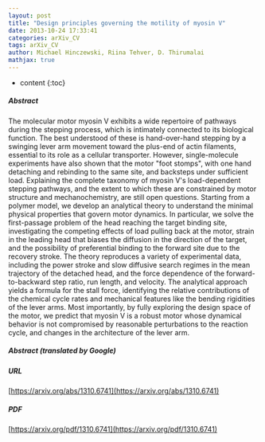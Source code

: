 ```yaml
---
layout: post
title: "Design principles governing the motility of myosin V"
date: 2013-10-24 17:33:41
categories: arXiv_CV
tags: arXiv_CV
author: Michael Hinczewski, Riina Tehver, D. Thirumalai
mathjax: true
---
```


* content
{:toc}

##### Abstract
The molecular motor myosin V exhibits a wide repertoire of pathways during the stepping process, which is intimately connected to its biological function. The best understood of these is hand-over-hand stepping by a swinging lever arm movement toward the plus-end of actin filaments, essential to its role as a cellular transporter. However, single-molecule experiments have also shown that the motor "foot stomps", with one hand detaching and rebinding to the same site, and backsteps under sufficient load. Explaining the complete taxonomy of myosin V's load-dependent stepping pathways, and the extent to which these are constrained by motor structure and mechanochemistry, are still open questions. Starting from a polymer model, we develop an analytical theory to understand the minimal physical properties that govern motor dynamics. In particular, we solve the first-passage problem of the head reaching the target binding site, investigating the competing effects of load pulling back at the motor, strain in the leading head that biases the diffusion in the direction of the target, and the possibility of preferential binding to the forward site due to the recovery stroke. The theory reproduces a variety of experimental data, including the power stroke and slow diffusive search regimes in the mean trajectory of the detached head, and the force dependence of the forward-to-backward step ratio, run length, and velocity. The analytical approach yields a formula for the stall force, identifying the relative contributions of the chemical cycle rates and mechanical features like the bending rigidities of the lever arms. Most importantly, by fully exploring the design space of the motor, we predict that myosin V is a robust motor whose dynamical behavior is not compromised by reasonable perturbations to the reaction cycle, and changes in the architecture of the lever arm.

##### Abstract (translated by Google)


##### URL
[https://arxiv.org/abs/1310.6741](https://arxiv.org/abs/1310.6741)

##### PDF
[https://arxiv.org/pdf/1310.6741](https://arxiv.org/pdf/1310.6741)

